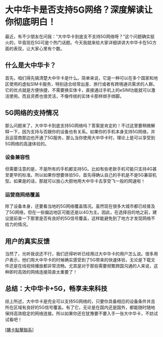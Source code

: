# 大中华卡是否支持5G网络？深度解读让你彻底明白！

最近，有不少朋友在问我：“大中华卡到底支不支持5G网络呀？”这个问题确实挺火的，毕竟现在5G可是个热门话题。今天我就来给大家详细讲讲大中华卡在5G方面的表现，让大家心里有个数。

## 什么是大中华卡？

首先，咱们得先搞清楚大中华卡是什么。简单来说，它是一种可以在多个国家和地区使用的虚拟SIM卡服务，特别适合经常出差、旅行或者有跨境通讯需求的人群。它的优点就是方便快捷，不需要换实体卡，直接通过手机上的eSIM功能就可以激活使用。而且资费也很灵活，不像传统的实体卡那样绑手绑脚。

## 5G网络的支持情况

那么问题来了，大中华卡到底支持5G网络吗？答案是肯定的！不过这里要稍微解释一下，因为支持与否跟你的设备也有关系。如果你的手机本身支持5G网络，并且运营商那边也开通了5G服务，那么当你使用大中华卡时，理论上是可以享受到5G网络的高速体验的。

### 设备兼容性

但需要注意的是，不是所有的手机都支持5G。比如有些老款手机可能只支持4G甚至更早的标准。所以如果你想要体验5G，首先得确认自己的手机是不是5G兼容机型。如果是的话，那就可以放心大胆地用大中华卡去享受飞一般的网速啦！

### 运营商网络覆盖

除了设备本身，还要看当地的5G网络覆盖情况。虽然现在很多大城市都已经普及了5G网络，但在一些偏远地区可能还是以4G为主。因此，在选择目的地之前，建议提前查一下那里是否有良好的5G信号覆盖，这样能避免到了地方才发现网络不给力的情况。

## 用户的真实反馈

当然了，光听我说还不行，我们还得听听已经用过大中华卡的用户怎么说。很多用户表示，他们用大中华卡的时候确实感受到了5G带来的快速体验，无论是下载文件还是在线视频播放都非常流畅。尤其是对于那些需要频繁跨国沟通的人来说，这种即时高效的网络连接简直太重要了！

## 总结：大中华卡+5G，畅享未来科技

综上所述，大中华卡是完全可以支持5G网络的，只要你具备相应的设备条件并且所在区域有良好的5G信号覆盖。有了它，无论是在国内还是国外，都能随时随地保持高效稳定的网络连接。所以如果你还在犹豫要不要入手一张大中华卡，不妨试试看吧！

[[購卡點擊聯系](https://t.me/s/esim1088)]